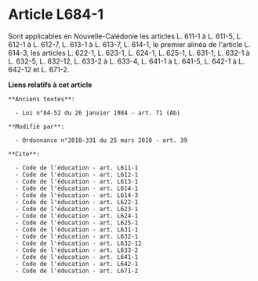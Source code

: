# Article L684-1

Sont applicables en Nouvelle-Calédonie les articles L. 611-1 à L. 611-5, L. 612-1 à L. 612-7, L. 613-1 à L. 613-7, L. 614-1,
le premier alinéa de l'article L. 614-3, les articles L. 622-1, L. 623-1, L. 624-1, L. 625-1, L. 631-1, L. 632-1 à    L.
632-5, L. 632-12, L. 633-2 à L. 633-4, L. 641-1 à L. 641-5, 
L. 642-1 à L. 642-12 et L. 671-2.

**Liens relatifs à cet article**

	**Anciens textes**:

	  - Loi n°84-52 du 26 janvier 1984 - art. 71 (Ab)

	**Modifié par**:

	  - Ordonnance n°2010-331 du 25 mars 2010 - art. 39

	**Cite**:

	  - Code de l'éducation - art. L611-1
	  - Code de l'éducation - art. L612-1
	  - Code de l'éducation - art. L613-1
	  - Code de l'éducation - art. L614-1
	  - Code de l'éducation - art. L614-3
	  - Code de l'éducation - art. L622-1
	  - Code de l'éducation - art. L623-1
	  - Code de l'éducation - art. L624-1
	  - Code de l'éducation - art. L625-1
	  - Code de l'éducation - art. L631-1
	  - Code de l'éducation - art. L632-1
	  - Code de l'éducation - art. L632-12
	  - Code de l'éducation - art. L633-2
	  - Code de l'éducation - art. L641-1
	  - Code de l'éducation - art. L642-1
	  - Code de l'éducation - art. L671-2

